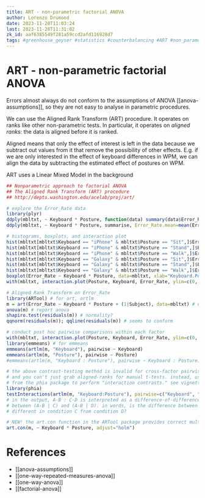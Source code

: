```yaml
---
title: ART - non-parametric factorial ANOVA
author: Lorenzo Drumond
date: 2023-11-28T11:03:24
last: 2023-11-28T11:31:02
zk_id: aaf6385549f281a59ccd2afd116928d7
tags: #greenhouse_geyser #statistics #counterbalancing #ART #non_parametric #anova #week7 #interactions #rlang #eta_squared #test #sphericity #experiment #design #coursera #designing_running_and_analyzing_experiments #theory #align
---
```



# ART - non-parametric factorial ANOVA
Errors almost always do not conform to the assumptions of ANOVA [[anova-assumptions]], so they are not easy to analyse in parametric procedures.

We can use the Aligned Rank Transform (ART) procedure. It operates on ranks like other non-parametric tests. In particular,
it operates on _aligned ranks_: the data is aligned before it is ranked.

Aligned means that only the effect of interest is left in the data because we subtract out values from it that remove the possibility of other effects. E.g. if we are only interested in the effect of keyboard differences in WPM, we can align the data by subtracting the estimated effect of postures on WPM.

ART uses a Linear Mixed Model in the background

```R
## Nonparametric approach to factorial ANOVA
## The Aligned Rank Transform (ART) procedure
## http://depts.washington.edu/acelab/proj/art/

# explore the Error_Rate data
library(plyr)
ddply(mbltxt, ~ Keyboard * Posture, function(data) summary(data$Error_Rate))
ddply(mbltxt, ~ Keyboard * Posture, summarise, Error_Rate.mean=mean(Error_Rate), Error_Rate.sd=sd(Error_Rate))

# histograms, boxplots, and interaction plot
hist(mbltxt[mbltxt$Keyboard == "iPhone" & mbltxt$Posture == "Sit",]$Error_Rate)
hist(mbltxt[mbltxt$Keyboard == "iPhone" & mbltxt$Posture == "Stand",]$Error_Rate)
hist(mbltxt[mbltxt$Keyboard == "iPhone" & mbltxt$Posture == "Walk",]$Error_Rate)
hist(mbltxt[mbltxt$Keyboard == "Galaxy" & mbltxt$Posture == "Sit",]$Error_Rate)
hist(mbltxt[mbltxt$Keyboard == "Galaxy" & mbltxt$Posture == "Stand",]$Error_Rate)
hist(mbltxt[mbltxt$Keyboard == "Galaxy" & mbltxt$Posture == "Walk",]$Error_Rate)
boxplot(Error_Rate ~ Keyboard * Posture, data=mbltxt, xlab="Keyboard.Posture", ylab="Error_Rate") # boxplots
with(mbltxt, interaction.plot(Posture, Keyboard, Error_Rate, ylim=c(0, max(mbltxt$Error_Rate)))) # interaction?

# Aligned Rank Transform on Error_Rate
library(ARTool) # for art, artlm
m = art(Error_Rate ~ Keyboard * Posture + (1|Subject), data=mbltxt) # uses LMM
anova(m) # report anova
shapiro.test(residuals(m)) # normality?
qqnorm(residuals(m)); qqline(residuals(m)) # seems to conform

# conduct post hoc pairwise comparisons within each factor
with(mbltxt, interaction.plot(Posture, Keyboard, Error_Rate, ylim=c(0, max(mbltxt$Error_Rate)))) # for convenience
library(emmeans) # for emmeans
emmeans(artlm(m, "Keyboard"), pairwise ~ Keyboard)
emmeans(artlm(m, "Posture"), pairwise ~ Posture)
#emmeans(artlm(m, "Keyboard : Posture"), pairwise ~ Keyboard : Posture) # don't do this in ART!

# the above contrast-testing method is invalid for cross-factor pairwise comparisons in ART.
# and you can't just grab aligned-ranks for manual t-tests. instead, use testInteractions
# from the phia package to perform "interaction contrasts." see vignette("art-contrasts").
library(phia)
testInteractions(artlm(m, "Keyboard:Posture"), pairwise=c("Keyboard", "Posture"), adjustment="holm")
# in the output, A-B : C-D is interpreted as a difference-of-differences, i.e., the difference
# between (A-B | C) and (A-B | D). in words, is the difference between A and B significantly
# different in condition C from condition D?

# NEW! the art.con function in the ARTool package provides correct multifactor pairwise comparisons
art.con(m, ~ Keyboard * Posture, adjust="holm")
```

# References
- [[anova-assumptions]]
- [[one-way-repeated-measures-anova]]
- [[one-way-anova]]
- [[factorial-anova]]
